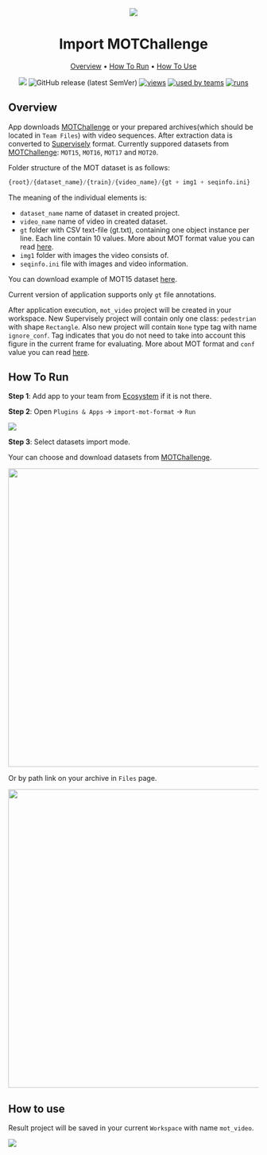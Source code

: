 

<div align="center" markdown>
<img src="https://i.imgur.com/DLlZIes.png"/>


# Import MOTChallenge

<p align="center">
  <a href="#Overview">Overview</a> •
  <a href="#How-To-Run">How To Run</a> •
  <a href="#How-To-Use">How To Use</a>
</p>
  

[![](https://img.shields.io/badge/slack-chat-green.svg?logo=slack)](https://supervise.ly/slack)
![GitHub release (latest SemVer)](https://img.shields.io/github/v/release/supervisely-ecosystem/import-mot-format)
[![views](https://app.supervise.ly/public/api/v3/ecosystem.counters?repo=supervisely-ecosystem/import-mot-format&counter=views&label=views)](https://supervise.ly)
[![used by teams](https://app.supervise.ly/public/api/v3/ecosystem.counters?repo=supervisely-ecosystem/import-mot-format&counter=downloads&label=used%20by%20teams)](https://supervise.ly)
[![runs](https://app.supervise.ly/public/api/v3/ecosystem.counters?repo=supervisely-ecosystem/import-mot-format&counter=runs&label=runs&123)](https://supervise.ly)

</div>

## Overview

App downloads [MOTChallenge](https://motchallenge.net/) or your prepared archives(which should be located in `Team Files`) with video sequences. After extraction data is converted to [Supervisely](https://app.supervise.ly) format. Currently suppored datasets from [MOTChallenge](https://motchallenge.net/): `MOT15`, `MOT16`, `MOT17` and `MOT20`.

Folder structure of the MOT dataset is as follows:

```python
{root}/{dataset_name}/{train}/{video_name}/{gt + img1 + seqinfo.ini}   
```

The meaning of the individual elements is:

- `dataset_name` name of dataset in created project.
- `video_name` name of video in created dataset.
- `gt` folder with CSV text-file (gt.txt), containing one object instance per line. Each line contain 10 values. More about MOT format value you can read  [here](https://motchallenge.net/instructions/).
- `img1` folder with images the video consists of.
- `seqinfo.ini` file with images and video information.

You can download example of MOT15 dataset [here](https://motchallenge.net/data/MOT15/).

Current version of application supports only `gt` file annotations.

After application execution, `mot_video` project will be created in your workspace. New Supervisely project will contain only one class: `pedestrian` with shape `Rectangle`. Also new project will contain `None` type tag with name `ignore_conf`. Tag indicates that you do not need to take into account this figure in the current frame for evaluating. More about MOT format and `conf` value you can read [here](https://motchallenge.net/instructions/).



## How To Run 
**Step 1**: Add app to your team from [Ecosystem](https://ecosystem.supervise.ly/apps/import-mot-format) if it is not there.

**Step 2**: Open `Plugins & Apps` -> `import-mot-format` -> `Run` 

<img src="https://i.imgur.com/FVrbqSn.png"/>

**Step 3**: Select datasets import mode.

Your can choose and download datasets from [MOTChallenge](https://motchallenge.net/).

<img src="https://i.imgur.com/cA0ldX2.png" width="600px"/>

Or by path link on your archive in `Files` page.

<img src="https://i.imgur.com/5VvVkOu.png" width="600px"/>



## How to use

Result project will be saved in your current `Workspace` with name `mot_video`.

<img src="https://i.imgur.com/b0hafY5.png"/>
